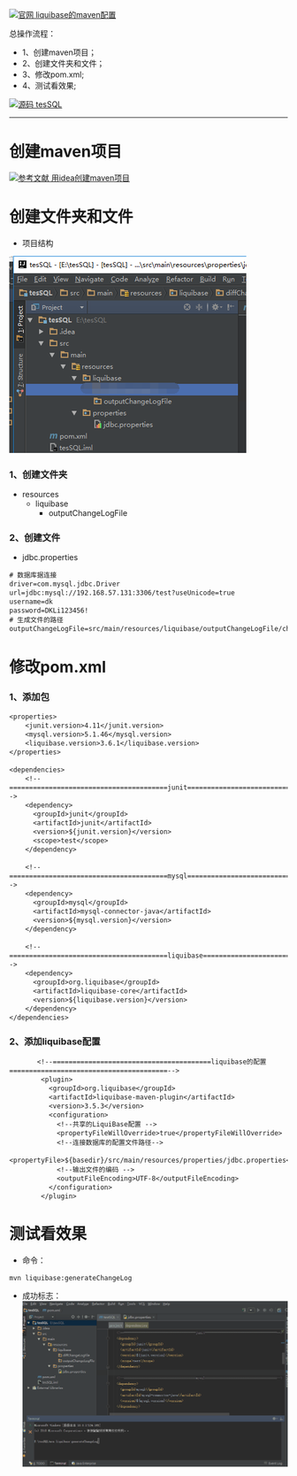 [![](https://img.shields.io/badge/官网-liquibase的maven配置-red.svg "官网 liquibase的maven配置")](http://www.liquibase.org/documentation/maven/)


总操作流程：
- 1、创建maven项目；
- 2、创建文件夹和文件；
- 3、修改pom.xml;
- 4、测试看效果;

[![](https://img.shields.io/badge/源码-tesSQL-green.svg "源码 tesSQL")](https://github.com/lidekai/tesSQL.git)
***

# 创建maven项目

[![](https://img.shields.io/badge/参考文献-用idea创建maven项目-yellow.svg "参考文献 用idea创建maven项目")](https://github.com/OurNotes/CCN/blob/master/6.%E5%90%8E%E5%8F%B0/1.java/3.Javaweb%E4%B9%8B%E6%95%B4%E5%90%88%E4%BE%8B%E5%AD%90/2.ssm%2Bm%2Bsql%E7%9A%84%E6%95%B4%E5%90%88%E6%AD%A5%E9%AA%A4%EF%BC%88idea%E5%B7%A5%E5%85%B7%E4%B8%8B%EF%BC%89/1-ssm%E6%95%B4%E5%90%88%E4%B9%8B%E7%94%A8maven%E5%88%9B%E5%BB%BAweb%E9%A1%B9%E7%9B%AE.md)

# 创建文件夹和文件
- 项目结构

![](image/1-1.png)

### 1、创建文件夹
- resources
    - liquibase
        - outputChangeLogFile

### 2、创建文件
- jdbc.properties
```
# 数据库据连接
driver=com.mysql.jdbc.Driver
url=jdbc:mysql://192.168.57.131:3306/test?useUnicode=true
username=dk
password=DKLi123456!
# 生成文件的路径
outputChangeLogFile=src/main/resources/liquibase/outputChangeLogFile/changelog_original.xml
```
# 修改pom.xml
### 1、添加包
```
<properties>
    <junit.version>4.11</junit.version>
    <mysql.version>5.1.46</mysql.version>
    <liquibase.version>3.6.1</liquibase.version>
</properties>

<dependencies>
    <!--========================================junit========================================-->
    <dependency>
      <groupId>junit</groupId>
      <artifactId>junit</artifactId>
      <version>${junit.version}</version>
      <scope>test</scope>
    </dependency>

    <!--========================================mysql========================================-->
    <dependency>
      <groupId>mysql</groupId>
      <artifactId>mysql-connector-java</artifactId>
      <version>${mysql.version}</version>
    </dependency>

    <!--========================================liquibase========================================-->
    <dependency>
      <groupId>org.liquibase</groupId>
      <artifactId>liquibase-core</artifactId>
      <version>${liquibase.version}</version>
    </dependency>
</dependencies>
```
### 2、添加liquibase配置
```
       <!--========================================liquibase的配置========================================-->
        <plugin>
          <groupId>org.liquibase</groupId>
          <artifactId>liquibase-maven-plugin</artifactId>
          <version>3.5.3</version>
          <configuration>
            <!--共享的LiquiBase配置 -->
            <propertyFileWillOverride>true</propertyFileWillOverride>
            <!--连接数据库的配置文件路径-->
            <propertyFile>${basedir}/src/main/resources/properties/jdbc.properties</propertyFile>
            <!--输出文件的编码 -->
            <outputFileEncoding>UTF-8</outputFileEncoding>
          </configuration>
        </plugin>
```
# 测试看效果
- 命令：
```
mvn liquibase:generateChangeLog
```
- 成功标志：
![](image/1-2.gif)